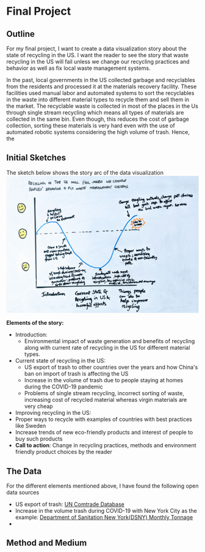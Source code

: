 # Final Project

## Outline
For my final project, I want to create a data visualization story about the state of recycling in the US. I want the reader to see the story that waste recycling in the US will fail unless we change our recycling practices and behavior as well as fix local waste management systems.

In the past, local governments in the US collected garbage and recyclables from the residents and processed it at the materials recovery facility. These facilities used manual labor and automated systems to sort the recyclables in the waste into different material types to recycle them and sell them in the market. The recyclable waste is collected in most of the places in the Us through single stream recycling which means all types of materials are collected in the same bin. Even though, this reduces the cost of garbage collection, sorting these materials is very hard even with the use of automated robotic systems considering the high volume of trash. Hence, the   


## Initial Sketches
The sketch below shows the story arc of the data visualization
<img src="https://github.com/shreyassridar94/sridar-portfolio/blob/master/Final Project/img1.jpg?raw=true" width="800">

__Elements of the story:__
- Introduction: 
  - Environmental impact of waste generation and benefits of recycling along with current rate of recycling in the US for different material types.
- Current state of recycling in the US:
  - US export of trash to other countries over the years and how China's ban on import of trash is affecting the US
  - Increase in the volume of trash due to people staying at homes during the COVID-19 pandemic
  - Problems of single stream recycling, incorrect sorting of waste, increasing cost of recycled material whereas virgin materials are very cheap
-  Improving recycling in the US:
  - Proper ways to recycle with examples of countries with best practices like Sweden
  - Increase trends of new eco-friendly products and interest of people to buy such products
- __Call to action__: Change in recycling practices, methods and environment friendly product choices by the reader


## The Data
For the different elements mentioned above, I have found the following open data sources 
- US export of trash: [UN Comtrade Database](https://comtrade.un.org/data/) 
- Increase in the volume trash during COVID-19 with New York City as the example: [Department of Sanitation New York(DSNY) Monthly Tonnage](https://data.cityofnewyork.us/City-Government/DSNY-Monthly-Tonnage-Data/ebb7-mvp5)
- 

## Method and Medium




